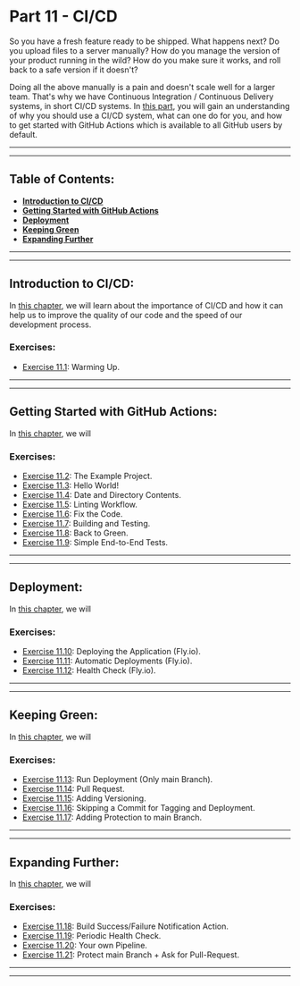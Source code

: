 # Part 11 - CI/CD

So you have a fresh feature ready to be shipped. What happens next? Do you upload files to a server manually? How do you manage the version of your product running in the wild? How do you make sure it works, and roll back to a safe version if it doesn't?

Doing all the above manually is a pain and doesn't scale well for a larger team. That's why we have Continuous Integration / Continuous Delivery systems, in short CI/CD systems. In [this part](https://fullstackopen.com/en/part11), you will gain an understanding of why you should use a CI/CD system, what can one do for you, and how to get started with GitHub Actions which is available to all GitHub users by default.

---
---

## Table of Contents:

- **[Introduction to CI/CD](#introduction-to-cicd)**
- **[Getting Started with GitHub Actions](#getting-started-with-github-actions)**
- **[Deployment](#deployment)**
- **[Keeping Green](#keeping-green)**
- **[Expanding Further](#expanding-further)**

---
---

## Introduction to CI/CD:

In [this chapter](https://fullstackopen.com/en/part11/introduction_to_ci_cd), we will learn about the importance of CI/CD and how it can help us to improve the quality of our code and the speed of our development process.

### Exercises:

- [Exercise 11.1](https://github.com/Jvlsc/FullStack-Course/blob/8afa6064c7de080a4a75320727d138f106397516/part11/commentary/exercise1.md): Warming Up.

---
---

## Getting Started with GitHub Actions:

In [this chapter](https://fullstackopen.com/en/part11/getting_started_with_git_hub_actions), we will

### Exercises:

- [Exercise 11.2](): The Example Project.
- [Exercise 11.3](): Hello World!
- [Exercise 11.4](): Date and Directory Contents.
- [Exercise 11.5](): Linting Workflow.
- [Exercise 11.6](): Fix the Code.
- [Exercise 11.7](): Building and Testing.
- [Exercise 11.8](): Back to Green.
- [Exercise 11.9](): Simple End-to-End Tests.

---
---

## Deployment:

In [this chapter](https://fullstackopen.com/en/part11/deployment), we will

### Exercises:

- [Exercise 11.10](): Deploying the Application (Fly.io).
- [Exercise 11.11](): Automatic Deployments (Fly.io).
- [Exercise 11.12](): Health Check (Fly.io).

---
---

## Keeping Green:

In [this chapter](https://fullstackopen.com/en/part11/keeping_green), we will

### Exercises:

- [Exercise 11.13](): Run Deployment (Only main Branch).
- [Exercise 11.14](): Pull Request.
- [Exercise 11.15](): Adding Versioning.
- [Exercise 11.16](): Skipping a Commit for Tagging and Deployment.
- [Exercise 11.17](): Adding Protection to main Branch.

---
---

## Expanding Further:

In [this chapter](https://fullstackopen.com/en/part11/expanding_further), we will

### Exercises:

- [Exercise 11.18](): Build Success/Failure Notification Action.
- [Exercise 11.19](): Periodic Health Check.
- [Exercise 11.20](): Your own Pipeline.
- [Exercise 11.21](): Protect main Branch + Ask for Pull-Request.

---
---